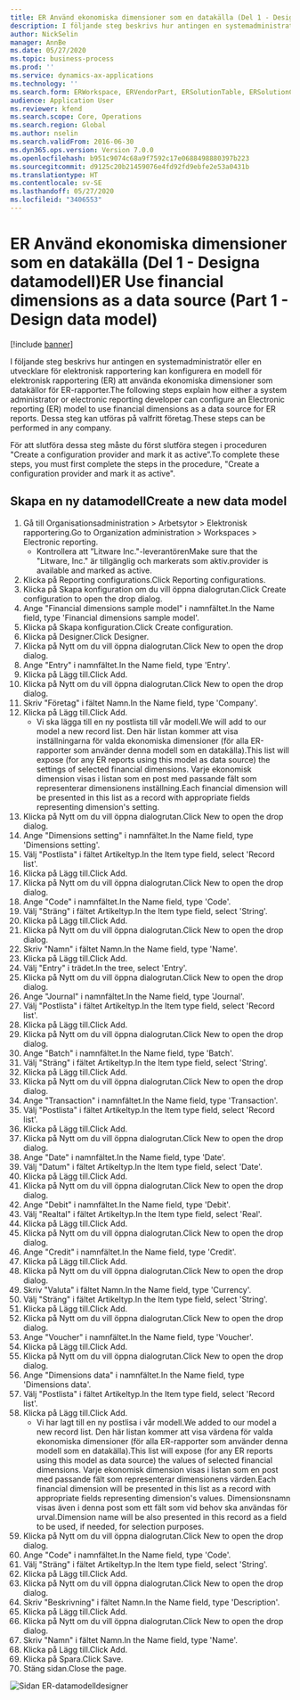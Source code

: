 ```yaml
---
title: ER Använd ekonomiska dimensioner som en datakälla (Del 1 - Designa datamodell)
description: I följande steg beskrivs hur antingen en systemadministratör eller en utvecklare för elektronisk rapportering kan konfigurera en modell för elektronisk rapportering (ER) att använda ekonomiska dimensioner som datakällor för ER-rapporter.
author: NickSelin
manager: AnnBe
ms.date: 05/27/2020
ms.topic: business-process
ms.prod: ''
ms.service: dynamics-ax-applications
ms.technology: ''
ms.search.form: ERWorkspace, ERVendorPart, ERSolutionTable, ERSolutionCreateDropDialog, ERDataModelDesigner, ERDataModelContentsItemCreationDialog
audience: Application User
ms.reviewer: kfend
ms.search.scope: Core, Operations
ms.search.region: Global
ms.author: nselin
ms.search.validFrom: 2016-06-30
ms.dyn365.ops.version: Version 7.0.0
ms.openlocfilehash: b951c9074c68a9f7592c17e0688498880397b223
ms.sourcegitcommit: d9125c20b21459076e4fd92fd9ebfe2e53a0431b
ms.translationtype: HT
ms.contentlocale: sv-SE
ms.lasthandoff: 05/27/2020
ms.locfileid: "3406553"
---
```

# <a name="er-use-financial-dimensions-as-a-data-source-part-1---design-data-model"></a><span data-ttu-id="c2402-103">ER Använd ekonomiska dimensioner som en datakälla (Del 1 - Designa datamodell)</span><span class="sxs-lookup"><span data-stu-id="c2402-103">ER Use financial dimensions as a data source (Part 1 - Design data model)</span></span>

[!include [banner](../../includes/banner.md)]

<span data-ttu-id="c2402-104">I följande steg beskrivs hur antingen en systemadministratör eller en utvecklare för elektronisk rapportering kan konfigurera en modell för elektronisk rapportering (ER) att använda ekonomiska dimensioner som datakällor för ER-rapporter.</span><span class="sxs-lookup"><span data-stu-id="c2402-104">The following steps explain how either a system administrator or electronic reporting developer can configure an Electronic reporting (ER) model to use financial dimensions as a data source for ER reports.</span></span> <span data-ttu-id="c2402-105">Dessa steg kan utföras på valfritt företag.</span><span class="sxs-lookup"><span data-stu-id="c2402-105">These steps can be performed in any company.</span></span>

<span data-ttu-id="c2402-106">För att slutföra dessa steg måste du först slutföra stegen i proceduren "Create a configuration provider and mark it as active”.</span><span class="sxs-lookup"><span data-stu-id="c2402-106">To complete these steps, you must first complete the steps in the procedure, "Create a configuration provider and mark it as active".</span></span>


## <a name="create-a-new-data-model"></a><span data-ttu-id="c2402-107">Skapa en ny datamodell</span><span class="sxs-lookup"><span data-stu-id="c2402-107">Create a new data model</span></span>
1. <span data-ttu-id="c2402-108">Gå till Organisationsadministration > Arbetsytor > Elektronisk rapportering.</span><span class="sxs-lookup"><span data-stu-id="c2402-108">Go to Organization administration > Workspaces > Electronic reporting.</span></span>
    * <span data-ttu-id="c2402-109">Kontrollera att ”Litware Inc."-leverantören</span><span class="sxs-lookup"><span data-stu-id="c2402-109">Make sure that the "Litware, Inc."</span></span> <span data-ttu-id="c2402-110">är tillgänglig och markerats som aktiv.</span><span class="sxs-lookup"><span data-stu-id="c2402-110">provider is available and marked as active.</span></span>  
2. <span data-ttu-id="c2402-111">Klicka på Reporting configurations.</span><span class="sxs-lookup"><span data-stu-id="c2402-111">Click Reporting configurations.</span></span>
3. <span data-ttu-id="c2402-112">Klicka på Skapa konfiguration om du vill öppna dialogrutan.</span><span class="sxs-lookup"><span data-stu-id="c2402-112">Click Create configuration to open the drop dialog.</span></span>
4. <span data-ttu-id="c2402-113">Ange "Financial dimensions sample model" i namnfältet.</span><span class="sxs-lookup"><span data-stu-id="c2402-113">In the Name field, type 'Financial dimensions sample model'.</span></span>
5. <span data-ttu-id="c2402-114">Klicka på Skapa konfiguration.</span><span class="sxs-lookup"><span data-stu-id="c2402-114">Click Create configuration.</span></span>
6. <span data-ttu-id="c2402-115">Klicka på Designer.</span><span class="sxs-lookup"><span data-stu-id="c2402-115">Click Designer.</span></span>
7. <span data-ttu-id="c2402-116">Klicka på Nytt om du vill öppna dialogrutan.</span><span class="sxs-lookup"><span data-stu-id="c2402-116">Click New to open the drop dialog.</span></span>
8. <span data-ttu-id="c2402-117">Ange "Entry" i namnfältet.</span><span class="sxs-lookup"><span data-stu-id="c2402-117">In the Name field, type 'Entry'.</span></span>
9. <span data-ttu-id="c2402-118">Klicka på Lägg till.</span><span class="sxs-lookup"><span data-stu-id="c2402-118">Click Add.</span></span>
10. <span data-ttu-id="c2402-119">Klicka på Nytt om du vill öppna dialogrutan.</span><span class="sxs-lookup"><span data-stu-id="c2402-119">Click New to open the drop dialog.</span></span>
11. <span data-ttu-id="c2402-120">Skriv "Företag" i fältet Namn.</span><span class="sxs-lookup"><span data-stu-id="c2402-120">In the Name field, type 'Company'.</span></span>
12. <span data-ttu-id="c2402-121">Klicka på Lägg till.</span><span class="sxs-lookup"><span data-stu-id="c2402-121">Click Add.</span></span>
    * <span data-ttu-id="c2402-122">Vi ska lägga till en ny postlista till vår modell.</span><span class="sxs-lookup"><span data-stu-id="c2402-122">We will add to our model a new record list.</span></span> <span data-ttu-id="c2402-123">Den här listan kommer att visa inställningarna för valda ekonomiska dimensioner (för alla ER-rapporter som använder denna modell som en datakälla).</span><span class="sxs-lookup"><span data-stu-id="c2402-123">This list will expose (for any ER reports using this model as data source) the settings of selected financial dimensions.</span></span> <span data-ttu-id="c2402-124">Varje ekonomisk dimension visas i listan som en post med passande fält som representerar dimensionens inställning.</span><span class="sxs-lookup"><span data-stu-id="c2402-124">Each financial dimension will be presented in this list as a record with appropriate fields representing dimension's setting.</span></span>  
13. <span data-ttu-id="c2402-125">Klicka på Nytt om du vill öppna dialogrutan.</span><span class="sxs-lookup"><span data-stu-id="c2402-125">Click New to open the drop dialog.</span></span>
14. <span data-ttu-id="c2402-126">Ange "Dimensions setting" i namnfältet.</span><span class="sxs-lookup"><span data-stu-id="c2402-126">In the Name field, type 'Dimensions setting'.</span></span>
15. <span data-ttu-id="c2402-127">Välj "Postlista" i fältet Artikeltyp.</span><span class="sxs-lookup"><span data-stu-id="c2402-127">In the Item type field, select 'Record list'.</span></span>
16. <span data-ttu-id="c2402-128">Klicka på Lägg till.</span><span class="sxs-lookup"><span data-stu-id="c2402-128">Click Add.</span></span>
17. <span data-ttu-id="c2402-129">Klicka på Nytt om du vill öppna dialogrutan.</span><span class="sxs-lookup"><span data-stu-id="c2402-129">Click New to open the drop dialog.</span></span>
18. <span data-ttu-id="c2402-130">Ange "Code" i namnfältet.</span><span class="sxs-lookup"><span data-stu-id="c2402-130">In the Name field, type 'Code'.</span></span>
19. <span data-ttu-id="c2402-131">Välj "Sträng" i fältet Artikeltyp.</span><span class="sxs-lookup"><span data-stu-id="c2402-131">In the Item type field, select 'String'.</span></span>
20. <span data-ttu-id="c2402-132">Klicka på Lägg till.</span><span class="sxs-lookup"><span data-stu-id="c2402-132">Click Add.</span></span>
21. <span data-ttu-id="c2402-133">Klicka på Nytt om du vill öppna dialogrutan.</span><span class="sxs-lookup"><span data-stu-id="c2402-133">Click New to open the drop dialog.</span></span>
22. <span data-ttu-id="c2402-134">Skriv "Namn" i fältet Namn.</span><span class="sxs-lookup"><span data-stu-id="c2402-134">In the Name field, type 'Name'.</span></span>
23. <span data-ttu-id="c2402-135">Klicka på Lägg till.</span><span class="sxs-lookup"><span data-stu-id="c2402-135">Click Add.</span></span>
24. <span data-ttu-id="c2402-136">Välj "Entry" i trädet.</span><span class="sxs-lookup"><span data-stu-id="c2402-136">In the tree, select 'Entry'.</span></span>
25. <span data-ttu-id="c2402-137">Klicka på Nytt om du vill öppna dialogrutan.</span><span class="sxs-lookup"><span data-stu-id="c2402-137">Click New to open the drop dialog.</span></span>
26. <span data-ttu-id="c2402-138">Ange "Journal" i namnfältet.</span><span class="sxs-lookup"><span data-stu-id="c2402-138">In the Name field, type 'Journal'.</span></span>
27. <span data-ttu-id="c2402-139">Välj "Postlista" i fältet Artikeltyp.</span><span class="sxs-lookup"><span data-stu-id="c2402-139">In the Item type field, select 'Record list'.</span></span>
28. <span data-ttu-id="c2402-140">Klicka på Lägg till.</span><span class="sxs-lookup"><span data-stu-id="c2402-140">Click Add.</span></span>
29. <span data-ttu-id="c2402-141">Klicka på Nytt om du vill öppna dialogrutan.</span><span class="sxs-lookup"><span data-stu-id="c2402-141">Click New to open the drop dialog.</span></span>
30. <span data-ttu-id="c2402-142">Ange "Batch" i namnfältet.</span><span class="sxs-lookup"><span data-stu-id="c2402-142">In the Name field, type 'Batch'.</span></span>
31. <span data-ttu-id="c2402-143">Välj "Sträng" i fältet Artikeltyp.</span><span class="sxs-lookup"><span data-stu-id="c2402-143">In the Item type field, select 'String'.</span></span>
32. <span data-ttu-id="c2402-144">Klicka på Lägg till.</span><span class="sxs-lookup"><span data-stu-id="c2402-144">Click Add.</span></span>
33. <span data-ttu-id="c2402-145">Klicka på Nytt om du vill öppna dialogrutan.</span><span class="sxs-lookup"><span data-stu-id="c2402-145">Click New to open the drop dialog.</span></span>
34. <span data-ttu-id="c2402-146">Ange "Transaction" i namnfältet.</span><span class="sxs-lookup"><span data-stu-id="c2402-146">In the Name field, type 'Transaction'.</span></span>
35. <span data-ttu-id="c2402-147">Välj "Postlista" i fältet Artikeltyp.</span><span class="sxs-lookup"><span data-stu-id="c2402-147">In the Item type field, select 'Record list'.</span></span>
36. <span data-ttu-id="c2402-148">Klicka på Lägg till.</span><span class="sxs-lookup"><span data-stu-id="c2402-148">Click Add.</span></span>
37. <span data-ttu-id="c2402-149">Klicka på Nytt om du vill öppna dialogrutan.</span><span class="sxs-lookup"><span data-stu-id="c2402-149">Click New to open the drop dialog.</span></span>
38. <span data-ttu-id="c2402-150">Ange "Date" i namnfältet.</span><span class="sxs-lookup"><span data-stu-id="c2402-150">In the Name field, type 'Date'.</span></span>
39. <span data-ttu-id="c2402-151">Välj "Datum" i fältet Artikeltyp.</span><span class="sxs-lookup"><span data-stu-id="c2402-151">In the Item type field, select 'Date'.</span></span>
40. <span data-ttu-id="c2402-152">Klicka på Lägg till.</span><span class="sxs-lookup"><span data-stu-id="c2402-152">Click Add.</span></span>
41. <span data-ttu-id="c2402-153">Klicka på Nytt om du vill öppna dialogrutan.</span><span class="sxs-lookup"><span data-stu-id="c2402-153">Click New to open the drop dialog.</span></span>
42. <span data-ttu-id="c2402-154">Ange "Debit" i namnfältet.</span><span class="sxs-lookup"><span data-stu-id="c2402-154">In the Name field, type 'Debit'.</span></span>
43. <span data-ttu-id="c2402-155">Välj "Realtal" i fältet Artikeltyp.</span><span class="sxs-lookup"><span data-stu-id="c2402-155">In the Item type field, select 'Real'.</span></span>
44. <span data-ttu-id="c2402-156">Klicka på Lägg till.</span><span class="sxs-lookup"><span data-stu-id="c2402-156">Click Add.</span></span>
45. <span data-ttu-id="c2402-157">Klicka på Nytt om du vill öppna dialogrutan.</span><span class="sxs-lookup"><span data-stu-id="c2402-157">Click New to open the drop dialog.</span></span>
46. <span data-ttu-id="c2402-158">Ange "Credit" i namnfältet.</span><span class="sxs-lookup"><span data-stu-id="c2402-158">In the Name field, type 'Credit'.</span></span>
47. <span data-ttu-id="c2402-159">Klicka på Lägg till.</span><span class="sxs-lookup"><span data-stu-id="c2402-159">Click Add.</span></span>
48. <span data-ttu-id="c2402-160">Klicka på Nytt om du vill öppna dialogrutan.</span><span class="sxs-lookup"><span data-stu-id="c2402-160">Click New to open the drop dialog.</span></span>
49. <span data-ttu-id="c2402-161">Skriv "Valuta" i fältet Namn.</span><span class="sxs-lookup"><span data-stu-id="c2402-161">In the Name field, type 'Currency'.</span></span>
50. <span data-ttu-id="c2402-162">Välj "Sträng" i fältet Artikeltyp.</span><span class="sxs-lookup"><span data-stu-id="c2402-162">In the Item type field, select 'String'.</span></span>
51. <span data-ttu-id="c2402-163">Klicka på Lägg till.</span><span class="sxs-lookup"><span data-stu-id="c2402-163">Click Add.</span></span>
52. <span data-ttu-id="c2402-164">Klicka på Nytt om du vill öppna dialogrutan.</span><span class="sxs-lookup"><span data-stu-id="c2402-164">Click New to open the drop dialog.</span></span>
53. <span data-ttu-id="c2402-165">Ange "Voucher" i namnfältet.</span><span class="sxs-lookup"><span data-stu-id="c2402-165">In the Name field, type 'Voucher'.</span></span>
54. <span data-ttu-id="c2402-166">Klicka på Lägg till.</span><span class="sxs-lookup"><span data-stu-id="c2402-166">Click Add.</span></span>
55. <span data-ttu-id="c2402-167">Klicka på Nytt om du vill öppna dialogrutan.</span><span class="sxs-lookup"><span data-stu-id="c2402-167">Click New to open the drop dialog.</span></span>
56. <span data-ttu-id="c2402-168">Ange "Dimensions data" i namnfältet.</span><span class="sxs-lookup"><span data-stu-id="c2402-168">In the Name field, type 'Dimensions data'.</span></span>
57. <span data-ttu-id="c2402-169">Välj "Postlista" i fältet Artikeltyp.</span><span class="sxs-lookup"><span data-stu-id="c2402-169">In the Item type field, select 'Record list'.</span></span>
58. <span data-ttu-id="c2402-170">Klicka på Lägg till.</span><span class="sxs-lookup"><span data-stu-id="c2402-170">Click Add.</span></span>
    * <span data-ttu-id="c2402-171">Vi har lagt till en ny postlisa i vår modell.</span><span class="sxs-lookup"><span data-stu-id="c2402-171">We added to our model a new record list.</span></span> <span data-ttu-id="c2402-172">Den här listan kommer att visa värdena för valda ekonomiska dimensioner (för alla ER-rapporter som använder denna modell som en datakälla).</span><span class="sxs-lookup"><span data-stu-id="c2402-172">This list will expose (for any ER reports using this model as data source) the values of selected financial dimensions.</span></span> <span data-ttu-id="c2402-173">Varje ekonomisk dimension visas i listan som en post med passande fält som representerar dimensionens värden.</span><span class="sxs-lookup"><span data-stu-id="c2402-173">Each financial dimension will be presented in this list as a record with appropriate fields representing dimension's values.</span></span> <span data-ttu-id="c2402-174">Dimensionsnamn visas även i denna post som ett fält som vid behov ska användas för urval.</span><span class="sxs-lookup"><span data-stu-id="c2402-174">Dimension name will be also presented in this record as a field to be used, if needed, for selection purposes.</span></span>  
59. <span data-ttu-id="c2402-175">Klicka på Nytt om du vill öppna dialogrutan.</span><span class="sxs-lookup"><span data-stu-id="c2402-175">Click New to open the drop dialog.</span></span>
60. <span data-ttu-id="c2402-176">Ange "Code" i namnfältet.</span><span class="sxs-lookup"><span data-stu-id="c2402-176">In the Name field, type 'Code'.</span></span>
61. <span data-ttu-id="c2402-177">Välj "Sträng" i fältet Artikeltyp.</span><span class="sxs-lookup"><span data-stu-id="c2402-177">In the Item type field, select 'String'.</span></span>
62. <span data-ttu-id="c2402-178">Klicka på Lägg till.</span><span class="sxs-lookup"><span data-stu-id="c2402-178">Click Add.</span></span>
63. <span data-ttu-id="c2402-179">Klicka på Nytt om du vill öppna dialogrutan.</span><span class="sxs-lookup"><span data-stu-id="c2402-179">Click New to open the drop dialog.</span></span>
64. <span data-ttu-id="c2402-180">Skriv "Beskrivning" i fältet Namn.</span><span class="sxs-lookup"><span data-stu-id="c2402-180">In the Name field, type 'Description'.</span></span>
65. <span data-ttu-id="c2402-181">Klicka på Lägg till.</span><span class="sxs-lookup"><span data-stu-id="c2402-181">Click Add.</span></span>
66. <span data-ttu-id="c2402-182">Klicka på Nytt om du vill öppna dialogrutan.</span><span class="sxs-lookup"><span data-stu-id="c2402-182">Click New to open the drop dialog.</span></span>
67. <span data-ttu-id="c2402-183">Skriv "Namn" i fältet Namn.</span><span class="sxs-lookup"><span data-stu-id="c2402-183">In the Name field, type 'Name'.</span></span>
68. <span data-ttu-id="c2402-184">Klicka på Lägg till.</span><span class="sxs-lookup"><span data-stu-id="c2402-184">Click Add.</span></span>
69. <span data-ttu-id="c2402-185">Klicka på Spara.</span><span class="sxs-lookup"><span data-stu-id="c2402-185">Click Save.</span></span>
70. <span data-ttu-id="c2402-186">Stäng sidan.</span><span class="sxs-lookup"><span data-stu-id="c2402-186">Close the page.</span></span>

![Sidan ER-datamodelldesigner](../media/er-financial-dimensions-guides-data-model.png)

